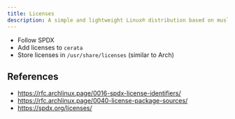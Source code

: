 ```yaml
---
title: Licenses
description: A simple and lightweight Linux® distribution based on musl libc and toybox
---
```


- Follow SPDX
- Add licenses to `cerata`
- Store licenses in `/usr/share/licenses` (similar to Arch)

## References
- https://rfc.archlinux.page/0016-spdx-license-identifiers/
- https://rfc.archlinux.page/0040-license-package-sources/
- https://spdx.org/licenses/
